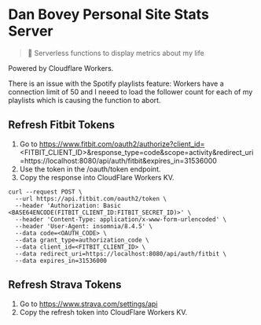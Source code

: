 # Dan Bovey Personal Site Stats Server

> 🎰 Serverless functions to display metrics about my life

Powered by Cloudflare Workers.

There is an issue with the Spotify playlists feature: Workers have a connection limit of 50 and I neeed to load the follower count for each of my playlists which is causing the function to abort.

## Refresh Fitbit Tokens

1. Go to https://www.fitbit.com/oauth2/authorize?client_id=<FITBIT_CLIENT_ID>&response_type=code&scope=activity&redirect_uri=https://localhost:8080/api/auth/fitbit&expires_in=31536000
2. Use the token in the /oauth/token endpoint.
3. Copy the response into CloudFlare Workers KV.

```
curl --request POST \
  --url https://api.fitbit.com/oauth2/token \
  --header 'Authorization: Basic <BASE64ENCODE(FITBIT_CLIENT_ID:FITBIT_SECRET_ID)>' \
  --header 'Content-Type: application/x-www-form-urlencoded' \
  --header 'User-Agent: insomnia/8.4.5' \
  --data code=<OAUTH_CODE> \
  --data grant_type=authorization_code \
  --data client_id=<FITBIT_CLIENT_ID> \
  --data redirect_uri=https://localhost:8080/api/auth/fitbit \
  --data expires_in=31536000
```

## Refresh Strava Tokens

1. Go to https://www.strava.com/settings/api
2. Copy the refresh token into CloudFlare Workers KV.
